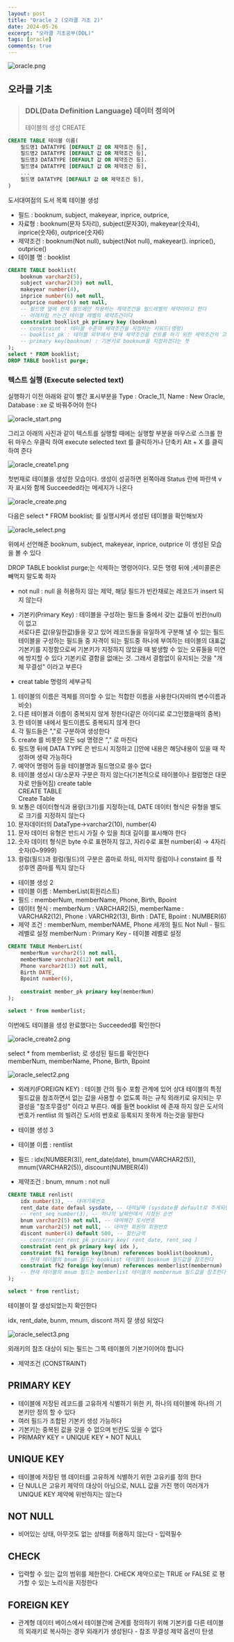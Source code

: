 ```yaml
---
layout: post
title: "Oracle 2 (오라클 기초 2)"
date: 2024-05-26
excerpt: "오라클 기초공부(DDL)"
tags: [oracle]
comments: true
---
```


![oracle.png](..%2Fassets%2Fimg%2Foracle.png)

## 오라클 기초

> ### DDL(Data Definition Language) 데이터 정의어
> 테이블의 생성 CREATE

```sql
CREATE TABLE 테이블 이름(
    필드명1 DATATYPE [DEFAULT 값 OR 제약조건 등],
    필드명2 DATATYPE [DEFAULT 값 OR 제약조건 등],
    필드명3 DATATYPE [DEFAULT 값 OR 제약조건 등].
    필드명4 DATATYPE [DEFAULT 값 OR 제약조건 등],
    ...
    필드명 DATATYPE [DEFAULT 값 OR 제약조건 등],
)
```

도서대여점의 도서 목록 테이블 생성
- 필드 : booknum, subject, makeyear, inprice, outprice,
- 자료형 : booknum(문자 5자리), subject(문자30), makeyear(숫자4),
              inprice(숫자6), outprice(숫자6)
- 제약조건 : booknum(Not null), subject(Not null), makeyear().
              inprice(), outprice()
- 테이블 명 : booklist

```sql
CREATE TABLE booklist(
    booknum varchar2(5),
    subject varchar2(30) not null,
    makeyear number(4),
    inprice number(6) not null,
    outprice number(6) not null,
    -- 필드명 옆에 현재 필드에만 적용하는 제약조건을 필드레벨의 제약이라고 한다
    -- 아래처럼 쓰는건 테이블 레벨의 제약조건이다
    constraint booklist_pk primary key (booknum)
    -- constraint : 테이블 수준의 제약조건을 지정하는 키워드(명령)
    -- booklist_pk : 테이블 외부에서 현재 제약조건을 컨트롤 하기 위한 제약조건의 고유이름
    -- primary key(booknum) : 기본키로 booknum을 지정하겠다는 뜻
);
select * FROM booklist;
DROP TABLE booklist purge;
```
### 텍스트 실행 (Execute selected text)

실행하기 이전 아래와 같이 빨간 표시부분을 Type : Oracle_11, Name : New Oracle, Database : xe 로 바꿔주어야 한다

![oracle_start.png](..%2Fassets%2Fimg%2Foracle_start.png)


그리고 아래의 사진과 같이 텍스트를 실행할 때에는 실행할 부분을 마우스로 스크롤 한 뒤 마우스 우클릭 하여
execute selected text 를 클릭하거나 단축키 Alt + X 를 클릭하여 준다


![oracle_create1.png](..%2Fassets%2Fimg%2Foracle_create1.png)

첫번재로 테이블을 생성한 모습이다. 생성이 성공하면 왼쪽아래 Status 란에 파란색 v자 표시와 함께 Succeeded라는 메세지가 나온다

![oracle_create.png](..%2Fassets%2Fimg%2Foracle_create.png)

다음은 select * FROM booklist; 를 실행시켜서 생성된 테이블을 확인해보자

![oracle_select.png](..%2Fassets%2Fimg%2Foracle_select.png)

위에서 선언해준 booknum, subject, makeyear, inprice, outprice 이 생성된 모습을 볼 수 있다

DROP TABLE booklist purge;는 삭제하는 명령어이다. 모든 명령 뒤에 ;세미콜론은 빼먹지 말도록 하자

- not null : null 을 허용하지 않는 제약, 해당 필드가 빈칸채로는 레코드가 insert 되지 않는다

- 기본키(Primary Key) : 테이블을 구성하는 필드들 중에서 갖는 값들이 빈칸(null)이 없고<br>
                       서로다른 값(유일한값)들을 갖고 있어 레코드들을 유일하게 구분해 낼 수 있는 필드<br>
                       테이블을 구성하는 필드들 중 자격이 되는 필드중 하나에 부여하는 테이블의 대표값<br>
                       기본키를 지정함으로써 기본키가 지정하지 않았을 때 발생할 수 있는 오류들을 미연에 방지할 수 있다
                       기본키로 결함을 없애는 것. 그래서 결함없이 유지되는 것을 "개체 무결성" 이라고 부른다

- creat table 명령의 세부규칙
1. 테이블의 이름은 객체를 의미할 수 있는 적합한 이름을 사용한다(자바의 변수이름과 비슷)
2. 다른 테이블과 이름이 중복되지 않게 정한다(같은 아이디로 로그인했을때의 중복)
3. 한 테이블 내에서 필드이름도 중복되지 않게 한다
4. 각 필드들은 ","로 구분하여 생성한다
5. create 를 비롯한 모든 sql 명령은 "," 로 마친다
6. 필드명 뒤에 DATA TYPE 은 반드시 지정하고 []안에 내용은 해당내용이 있을 때 작성하며 생략 가능하다
7. 예약어 명령어 등을 테이블명과 필드명으로 쓸수 없다
8. 테이블 생성시 대/소문자 구분은 하지 않는다(기본적으로 테이블이나 컬럼명은 대문자로 만들어짐)
      create table<br>
      CREATE TABLE<br>
      Create Table
9. 보통은 데이터형식과 용량(크기)를 지정하는데, DATE 데이터 형식은 유형을 별도로 크기를 지정하지 않는다
10. 문자데이터의 DataType->varchar2(10), number(4)
11. 문자 데이터 유형은 반드시 가질 수 있을 최대 길이를 표시해야 한다
12. 숫자 데이터 형식은 byte 수로 표현하지 않고, 자리수로 표현 number(4) -> 4자리 숫자(0~9999)
13. 컬럼(필드)과 컬럼(필드)의 구분은 콤마로 하되, 마지막 컬럼이나 constaint 를 작성후엔 콤마를 찍지 않는다

- 테이블 생성 2
- 테이블 이름 : MemberList(회원리스트)
- 필드 : memberNum, memberName, Phone, Birth, Bpoint
- 데이터 형식 : memberNum : VARCHAR2(5), memberName : VARCHAR2(12),
              Phone : VARCHR2(13), Birth : DATE, Bpoint : NUMBER(6)
- 제약 조건 : memberNum, memberNAME, Phone 세개의 필드 Not Null - 필드레벨로 설정
              memberNum : Primary Key - 테이블 레벨로 설정

```sql
CREATE TABLE MemberList(
    memberNum varchar2(5) not null,
    memberName varchar2(12) not null,
    Phone varchar2(13) not null,
    Birth DATE,
    Bpoint number(6),
    
    constraint member_pk primary key(memberNum)
);

select * from memberlist;
```
이번에도 테이블을 생성 완료했다는 Succeeded를 확인한다

![oracle_create2.png](..%2Fassets%2Fimg%2Foracle_create2.png)

select * from memberlist; 로 생성된 필드를 확인한다<br>
memberNum, memberName, Phone, Birth, Bpoint

![oracle_select2.png](..%2Fassets%2Fimg%2Foracle_select2.png)

- 외래키(FOREIGN KEY) : 테이블 간의 필수 포함 관계에 있어 상대 테이블의 특정 필드값을 참조하면서 없는 값을 사용할 수 없도록 하는 규칙
                       외래키로 유지되는 무결성을 "참조무결성" 이라고 부른다. 예를 들면 booklist 에 존재 하지 않은 도서의 번호가 
                       rentlist 의 빌려간 도서의 번호로 등록되지 못하게 하는것을 말한다

- 테이블 생성 3
- 테이블 이름 : rentlist
- 필드 : idx(NUMBER(3)), rent_date(date), bnum(VARCHAR2(5)), mnum(VARCHAR2(5)), discount(NUMBER(4))
- 제약조건 : bnum, mnum : not null

```sql
CREATE TABLE renlist(
    idx number(3), -- 대여기록번호
    rent_date date defaul sysdate, -- 대여날짜 (sysdate를 default로 주게되면 설정하지 않아도 오늘날짜로 올라감)
    -- rent_seq number(3), -- 하나의 날짜안에서 지정된 순번
    bnum varchar2(5) not null, -- 대여해간 도서번호
    mnum varchar2(5) not null, -- 대여한 회원의 회원번호
    discont number(4) default 500, -- 할인금액
    -- constranint rent_pk primary key( rent_date, rent_seq )
    constraint rent_pk primary key( idx ),
    constraint fk1 foreign key(bnum) references booklist(booknum),
    -- 현재 테이블의 bnum 필드는 booklist 테이블의 booknum 필드값을 참조한다
    constraint fk2 foreign key(mnum) references memberlist(membernum)
    -- 현재 테이블의 mnum 필드는 memberlist 테이블의 membernum 필드값을 참조한다
);

select * from rentlist;
```

테이블이 잘 생성되었는지 확인한다

idx, rent_date, bunm, mnum, discont 까지 잘 생성 되었다

![oracle_select3.png](..%2Fassets%2Fimg%2Foracle_select3.png)

외래키의 참조 대상이 되는 필드는 그쪽 테이블의 기본기이어야 합니다

- 제약조건 (CONSTRAINT)

## PRIMARY KEY

- 테이블에 저장된 레코드를 고유하게 식별하기 위한 키, 하나의 테이블에 하나의 기본키만 정의 할 수 있다
- 여러 필드가 조합된 기본키 생성 가능하다
- 기본키는 중복된 값을 갖을 수 없으며 빈칸도 있을 수 없다
- PRIMARY KEY = UNIQUE KEY + NOT NULL 

## UNIQUE KEY

- 테이블에 저장된 행 데이터를 고유하게 식별하기 위한 고유키를 정의 한다
- 단 NULL은 고유키 제약의 대상이 아님으로, NULL 값을 가진 행이 여러개가 UNIQUE KEY
  제약에 위반하지는 않는다

## NOT NULL

- 비어있는 상태, 아무것도 없는 상태를 허용하지 않는다 - 입력필수

## CHECK

- 입력할 수 있는 값의 범위를 제한한다. CHECK 제약으로는 TRUE or FALSE 로 평가할 수 있는 노리식을 지정한다 

## FOREIGN KEY

- 관계형 데이터 베이스에서 테이블간에 관계를 정의하기 위해 기본키를 다른 테이블의 외래키로 
  복사하는 경우 외래키가 생성된다       - 참조 무결성 제약 옵션이 탄생


